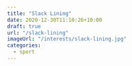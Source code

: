 ```yaml
---
title: "Slack Lining"
date: 2020-12-30T11:10:26+10:00
draft: true
url: "/slack-lining"
imageUrl: "/interests/slack-lining.jpg"
categories:
  - sport
---
```

